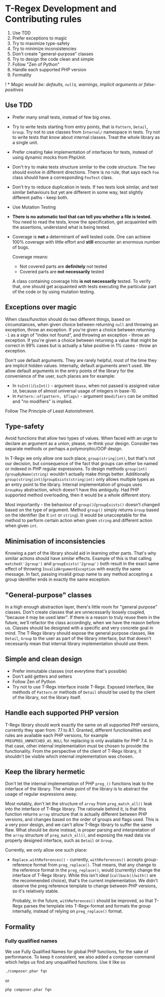 # T-Regex Development and Contributing rules

1. Use TDD
2. Prefer exceptions to magic
3. Try to maximize type-safety
4. Try to minimize inconsistencies
5. Don't create "general-purpose" classes
6. Try to design the code clean and simple
7. Follow "Zen of Python"
8. Handle each supported PHP version
9. Formality

! * *Magic would be: defaults, `null`s, warnings, implicit arguments or false-positives*

## Use TDD

- Prefer many small tests, instead of few big ones.
- Try to write tests starting from entry points, that is `Pattern`, `Detail`, `Group`. Try not to use classes
  from `Internal/` namespace in tests. Try not to write tests that *know* about internal classes. Treat the whole
  library as a single unit.
- Prefer creating fake implementation of interfaces for tests, instead of using dynamic mocks from PhpUnit.
- Don't try to make tests structure similar to the code structure. The two should evolve in different directions.
  There is no rule, that says each `Foo` class should have a corresponding `FooTest` class.
- Don't try to reduce duplication in tests. If two tests look similar, and test similar behaviours but yet are
  different in some way, test slightly different paths - keep both.
- Use Mutation Testing
- **There is no automatic tool that can tell you whether a file is tested.** You need to read the tests, know the
  specification, get acquainted with the assertions, understand what is being tested.
- Coverage is **not** a determinant of well tested code. One can achieve 100% coverage with little effort and **still**
  encounter an enormous number of bugs.

  Coverage means:
  - Not covered parts are **definitely** not tested
  - Covered parts are **not necessarily** tested

  A class containing coverage hits **is not necessarily** tested. To verify that, one should get acquainted with tests
  executing the particular part of the code or by using mutation testing.

## Exceptions over magic

When class/function should do two different things, based on circumstances, when given choice between returning `null`
and throwing an exception, throw an exception. If you're given a choice between returning `-1` as a sign of "index not
found", and throwing an exception - throw an exception. If you're given a choice between returning a value that might
be correct in 99% cases but is actually a false positive in 1% cases - throw an exception.

Don't use default arguments. They are rarely helpful, most of the time they are implicit hidden values. Internally,
default arguments aren't used. We allow default arguments in the entry points of the library for the convenience of
the user, such places are for example:

- In `toInt()`/`isInt()` - argument `$base`, when not passed is assigned value `10`, because of almost
  universal usage of integers in base-10.
- In `Pattern::of(pattern, $flags)` - argument `$modifiers` can be omitted and "no modifiers" is implied.

Follow The Principle of Least Astonishment.

## Type-safety

Avoid functions that allow two types of values. When faced with an urge to declare an argument as a union, please,
re-think your design. Consider two separate methods or perhaps a polymorphic/OOP design.

In T-Regx we only allow one such place, `group(string|int)`, but that's not our decision, but consequence of the fact
that groups can either be named or indexed in PHP regular expressions. To design methods `group(int)`
/`groupByName(string)` wouldn't actually make things better. Additionally `group(string|int)`/`groupExists(string|int)`
only allows multiple types as an entry point to the library. Internal implementation of groups uses `GroupKey`
abstraction, which doesn't have this ambiguity. Had PHP supported method overloading, then it would be a whole
different story.

Most importantly - the behaviour of `group()`/`groupExists()` doesn't changed based on the type of argument. Method
`group()` simply returns `Group` based on the identifier (be it `int` or `string`). It would be unacceptable for the
method to perform certain action when given `string` and different action when given `int`.

## Minimisation of inconsistencies

Knowing a part of the library should aid in learning other parts. That's why similar actions should have similar
effects. Example of this is that calling `matched('2group')` and `groupExists('2group')` both result in the exact
same effect of throwing `InvalidArgumentException` with exactly the same message. In fact, passing invalid group
name to any method accepting a group identifier ends in exactly the same exception.

## "General-purpose" classes

In a high enough abstraction layer, there's little room for "general purpose" classes. Don't create classes that are
unnecessarily loosely coupled, "because it may be used later". If there is a reason to truly reuse them in the future,
we'll refactor the class accordingly, when we have the reason before us. Classes should be designed with a specific
and very concrete goal in mind. The T-Regx library should expose the general purpose classes, like `Detail`, `Group`
to the user as part of the library interface, but that doesn't necessarily mean that internal library implementation
should use them.

## Simple and clean design

- Prefer immutable classes (not everytime that's possible)
- Don't add getters and setters
- Follow Zen of Python
- Try not to use T-Regx interface inside T-Regx. Exposed interface, like methods of `Pattern` or methods of `Detail`
  should be used by the client of the library, not the library itself.

## Handle each supported PHP version

T-Regx library should work exactly the same on all supported PHP versions, currently they span from: 7.1 to 8.1.
Granted, different functionalities and rules are available each PHP versions, for example `PREGPREG_UNMATCHED_AS_NULL`
for replacing is only available for PHP 7.4. In that case, other internal implementation must be chosen to provide
the functionality. From the perspective of the client of T-Regx library, it shouldn't be visible which internal
implementation was chosen.

## Keep the library hermetic

Don't let the internal implementation of PHP `preg_()` functions leak to the interface of the library. The whole point
of the library is to abstract the usage of regular expressions away.

Most notably, don't let the structure of `array` from `preg_match_all()` leak into the interface of T-Regx library.
The rationale behind it, is that this function returns `array` structure that is actually different between PHP
versions, and changes based on the order of groups and flags used. This is a very poor design, and we can't allow
T-Regx library to suffer the same flaw. What should be done instead, is proper parsing and interpretation of the `array`
structure of `preg_match_all()`, and exposing the read data via properly designed interface, such as `Detail` or `Group`.

Currently, we only allow one such place:

- `Replace.withReferences()` - currently, `withReferences()` accepts group-reference format from `preg_replace()`.
  That means, that any change to the reference format in the `preg_replace()`, would (currently) change the interface
  of T-Regx library. While this isn't ideal (`callback()`/`with()` are the recommended choice), that's the current
  implementation. We didn't observe the preg reference template to change between PHP versions, so it's relatively
  stable.

  Probably, in the future, `withReferences()` should be improved, so that T-Regx parses the template into
  T-Regx-format and formats the group internally, instead of relying on `preg_replace()` format.

## Formality

### Fully qualified names

We use Fully Qualified Names for global PHP functions, for the sake of performance. To keep it consistent, we also
added a composer command which helps us find any unqualified functions. Use it like so

```bash
./composer.phar fqn
```

or

```cmd
php composer.phar fqn
```
